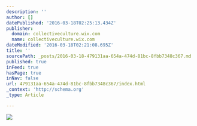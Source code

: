 ```yaml
---
description: ''
author: []
datePublished: '2016-03-18T02:25:13.434Z'
publisher:
  domain: collectiveculture.wix.com
  name: collectiveculture.wix.com
dateModified: '2016-03-18T02:21:08.695Z'
title: ''
sourcePath: _posts/2016-03-18-479131aa-654a-474d-81bc-8fbb7348c367.md
published: true
inFeed: true
hasPage: true
inNav: false
url: 479131aa-654a-474d-81bc-8fbb7348c367/index.html
_context: 'http://schema.org'
_type: Article

---
```

![](https://static.wixstatic.com/media/504f5e_66fbfc0ab5f84d7b9f613ef0a2a1da8a.jpg/v1/fill/w_480,h_480,al_c,q_90,usm_0.66_1.00_0.01/504f5e_66fbfc0ab5f84d7b9f613ef0a2a1da8a.jpg)